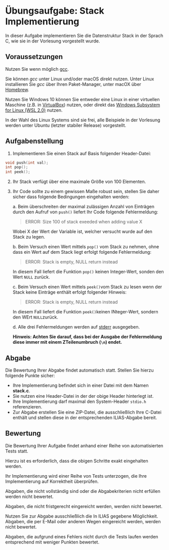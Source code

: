 # Übungsaufgabe: Stack Implementierung

In dieser Aufgabe implementieren Sie die Datenstruktur Stack in der Sprach C, wie sie in der Vorlesung vorgestellt wurde.  

## Voraussetzungen

Nutzen Sie wenn möglich [gcc](https://gcc.gnu.org/).

Sie können *gcc* unter Linux und/oder macOS direkt nutzen. Unter Linux installieren Sie *gcc* über Ihren Paket-Manager, unter macOX über [Homebrew](https://brew.sh/).

Nutzen Sie Windows 10 können Sie entweder eine Linux in einer virtuellen Maschine (z.B. in [VirtualBox](https://www.virtualbox.org/)) nutzen, oder direkt das [Windows Subsystem for Linux (WSL 2.0)](https://docs.microsoft.com/en-us/windows/wsl/install-win10) nutzen.

In der Wahl des Linux Systems sind sie frei, alle Beispiele in der Vorlesung werden unter Ubuntu (letzter stabiler Release) vorgestellt. 

## Aufgabenstellung 

1. Implementieren Sie einen Stack auf Basis folgender Header-Datei: 

```c
void push(int val);
int pop();
int peek();
```

2. Ihr Stack verfügt über eine maximale Größe von 100 Elementen. 

2. Ihr Code sollte zu einem gewissen Maße robust sein, stellen Sie daher sicher dass folgende Bedingungen eingehalten werden: 

    a. Beim überschreiten der maximal zulässigen Anzahl von Einträgen durch den Aufruf von `push()` liefert Ihr Code folgende Fehlermeldung: 

    > ERROR: Size 100 of stack exeeded when adding value X

    Wobei X der Wert der Variable ist, welcher versucht wurde auf den Stack zu legen.

    b. Beim Versuch einen Wert mittels `pop()` vom Stack zu nehmen, ohne dass ein Wert auf dem Stack liegt erfolgt folgende Fehlermeldung: 

    > ERROR: Stack is empty, NULL return instead

    In diesem Fall liefert die Funktion `pop()` keinen Integer-Wert, sonden den Wert `NULL` zurück. 

    c. Beim Versuch einen Wert mittels `peek()`vom Stack zu lesen wenn der Stack keine Einträge enthält erfolgt folgender Hinweis: 

    > ERROR: Stack is empty, NULL return instead
     
    In diesem Fall liefert die Funktion `peek()`keinen INteger-Wert, sondern den WErt `NULL`zurück.

    d. Alle drei Fehlermeldungen werden auf [stderr](https://www.gnu.org/software/libc/manual/html_node/Standard-Streams.html) ausgegeben.  

    **Hinweis: Achten Sie darauf, dass bei der Ausgabe der Fehlermeldung diese immer mit einem ZTeilenumbruch (`\n`) endet.**


## Abgabe

Die Bewertung Ihrer Abgabe findet automatisch statt. Stellen Sie hierzu folgende Punkte sicher:

* Ihre Implementierung befindet sich in einer Datei mit dem Namen **stack.c**. 
* Sie nutzen eine Header-Datei in der der obige Header hinterlegt ist. 
* Ihre Implementierung darf maximal den System-Header `stdio.h` referenzieren. 
* Zur Abgabe erstellen Sie eine ZIP-Datei, die ausschließlich Ihre C-Datei enthält und stellen diese in der entsprechenden ILIAS-Abgabe bereit.

## Bewertung

Die Bewertung Ihrer Aufgabe findet anhand einer Reihe von automatisierten Tests statt. 

Hierzu ist es erforderlich, dass die obigen Schritte exakt eingehalten werden. 

Ihr Implementierung wird einer Reihe von Tests unterzogen, die Ihre Implementierung auf Korrektheit überprüfen. 

Abgaben, die nicht vollständig sind oder die Abgabekriterien nicht erfüllen werden nicht bewertet. 

Abgaben, die nicht fristgerecht eingereicht werden, werden nicht bewertet. 

Nutzen Sie zur Abgabe ausschließlich die In ILIAS gegebene Möglichkeit. Abgaben, die per E-Mail oder anderen Wegen eingereicht werden, werden nicht bewertet. 

Abgaben, die aufgrund eines Fehlers nicht durch die Tests laufen werden entsprechend mit weniger Punkten bewertet. 
